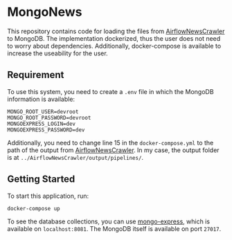 # MongoNews
This repository contains code for loading the files from [AirflowNewsCrawler](https://github.com/NewsPipe/AirflowNewsCrawler) to MongoDB. The implementation dockerized, thus the user does not need to worry about dependencies. Additionally, docker-compose is available to increase the useability for the user.

## Requirement
To use this system, you need to create a `.env` file in which the MongoDB information is available:

```
MONGO_ROOT_USER=devroot
MONGO_ROOT_PASSWORD=devroot
MONGOEXPRESS_LOGIN=dev
MONGOEXPRESS_PASSWORD=dev
```

Additionally, you need to change line 15 in the `docker-compose.yml` to the path of the output from [AirflowNewsCrawler](https://github.com/NewsPipe/AirflowNewsCrawler). In my case, the output folder is at `../AirflowNewsCrawler/output/pipelines/`.

## Getting Started
To start this application, run:
```
docker-compose up
```
To see the database collections, you can use [mongo-express](https://github.com/mongo-express/mongo-express), which is available on `localhost:8081`. The MongoDB itself is available on port `27017`.